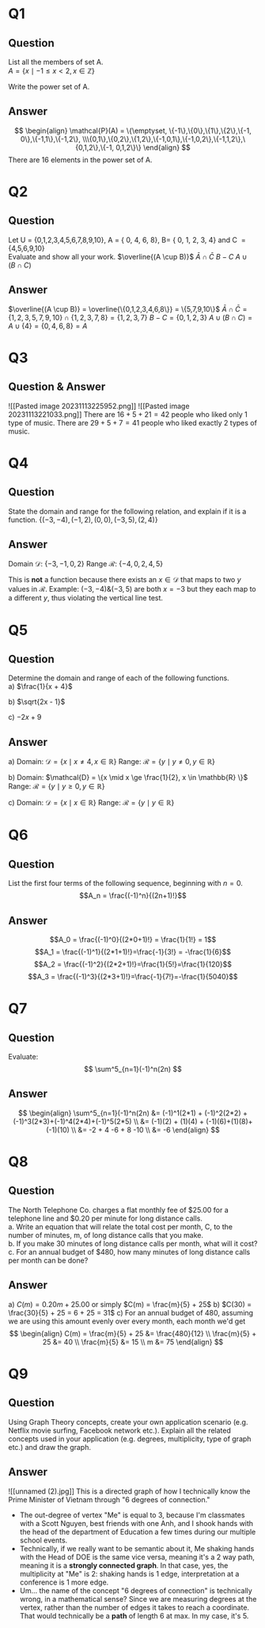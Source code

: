 # Q1
## Question
List all the members of set A.  
$A = \{x \mid -1 ≤ x < 2, x \in \mathbb{Z}\}$

Write the power set of A.
## Answer
$$
\begin{align}
\mathcal{P}(A) = \{\emptyset, \{-1\},\{0\},\{1\},\{2\},\{-1, 0\},\{-1,1\},\{-1,2\}, \\\{0,1\},\{0,2\},\{1,2\},\{-1,0,1\},\{-1,0,2\},\{-1,1,2\},\{0,1,2\},\{-1, 0,1,2\}\}
\end{align}
$$
There are 16 elements in the power set of A.
# Q2
## Question
Let U = {0,1,2,3,4,5,6,7,8,9,10}, A = { 0, 4, 6, 8}, B= { 0, 1, 2, 3, 4} and C  = {4,5,6,9,10}  
Evaluate and show all your work.
$\overline{(A \cup B)}$ 
$\bar{A} \cap \bar{C}$
$B - C$
$A \cup (B \cap C)$
## Answer
$\overline{(A \cup B)} = \overline{\{0,1,2,3,4,6,8\}} = \{5,7,9,10\}$ 
$\bar{A} \cap \bar{C} = \{1,2,3,5,7,9,10\} \cap \{1,2,3,7,8\} = \{1,2,3,7\}$
$B - C = \{0,1,2,3\}$
$A \cup (B \cap C) = A \cup \{4\} = \{0,4,6,8\} = A$
# Q3
## Question & Answer
![[Pasted image 20231113225952.png]]
![[Pasted image 20231113221033.png]]
There are $16 + 5 + 21 = 42$ people who liked only 1 type of music.
There are $29+5+7 = 41$ people who liked exactly 2 types of music.
# Q4
## Question
State the domain and range for the following relation, and explain if it is a function.
$\{(−3, −4), (−1,2), (0,0), (−3,5), (2,4)\}$
## Answer
Domain $\mathcal{D}$: $\{-3,-1,0,2\}$
Range $\mathcal{R}$: $\{-4,0,2,4,5\}$

This is **not** a function because there exists an $x \in \mathcal{D}$ that maps to two $y$ values in $\mathcal{R}$. Example: $(-3,-4) \& (-3,5)$ are both $x = -3$ but they each map to a different $y$, thus violating the vertical line test.
# Q5
## Question
Determine the domain and range of each of the following functions. 
a) $\frac{1}{x + 4}$

b) $\sqrt{2x - 1}$

c) $-2x + 9$
## Answer
a) Domain: $\mathcal{D} = \{x \mid x \not= 4, x \in \mathbb{R}\}$
Range: $\mathcal{R} = \{y \mid y \not= 0, y \in \mathbb{R}\}$ 

b) Domain: $\mathcal{D} = \{x \mid x \ge \frac{1}{2}, x \in \mathbb{R} \}$ 
Range: $\mathcal{R} = \{y \mid y \ge 0, y \in \mathbb{R}\}$

c) Domain: $\mathcal{D} = \{x \mid x \in \mathbb{R} \}$ 
Range: $\mathcal{R} = \{y \mid y \in \mathbb{R}\}$
# Q6
## Question
List the first four terms of the following sequence, beginning with $n=0$.
$$A_n = \frac{(-1)^n}{(2n+1)!}$$
## Answer
$$A_0 = \frac{(-1)^0}{(2*0+1)!} = \frac{1}{1!} = 1$$
$$A_1 = \frac{(-1)^1}{(2*1+1)!}=\frac{-1}{3!} = -\frac{1}{6}$$
$$A_2 = \frac{(-1)^2}{(2*2+1)!}=\frac{1}{5!}=\frac{1}{120}$$
$$A_3 = \frac{(-1)^3}{(2*3+1)!}=\frac{-1}{7!}=-\frac{1}{5040}$$
# Q7
## Question
Evaluate:
$$
\sum^5_{n=1}(-1)^n(2n)
$$
## Answer
$$
\begin{align}
\sum^5_{n=1}(-1)^n(2n) &= (-1)^1(2*1) + (-1)^2(2*2) + (-1)^3(2*3)+(-1)^4(2*4)+(-1)^5(2*5) \\
&= (-1)(2) + (1)(4) + (-1)(6)+(1)(8)+(-1)(10) \\
&= -2 + 4 -6 + 8 -10 \\
&= -6
\end{align}
$$
# Q8
## Question
The North Telephone Co. charges a flat monthly fee of $25.00 for a telephone line and $0.20 per minute for long distance calls.  
a. Write an equation that will relate the total cost per month, C, to the number of minutes, m, of long distance calls that you make.   
b. If you make 30 minutes of long distance calls per month, what will it cost?
c. For an annual budget of $480, how many minutes of long distance calls per month can be done?
## Answer
a) $C(m) = 0.20m + 25.00$ or simply $C(m) = \frac{m}{5} + 25$
b) $C(30) = \frac{30}{5} + 25 = 6 + 25 = 31$
c) For an annual budget of 480, assuming we are using this amount evenly over every month, each month we'd get 
$$
\begin{align}
C(m) = \frac{m}{5} + 25 &= \frac{480}{12} \\
\frac{m}{5} + 25 &= 40 \\
\frac{m}{5} &= 15 \\
m &= 75
\end{align}
$$
# Q9
## Question
Using Graph Theory concepts, create your own application scenario (e.g. Netflix movie surfing, Facebook network etc.). Explain all the related concepts used in your application (e.g. degrees, multiplicity, type of graph etc.) and draw the graph.

## Answer
![[unnamed (2).jpg]]
This is a directed graph of how I technically know the Prime Minister of Vietnam through "6 degrees of connection." 
- The out-degree of vertex "Me" is equal to 3, because I'm classmates with a Scott Nguyen, best friends with one Anh, and I shook hands with the head of the department of Education a few times during our multiple school events.
- Technically, if we really want to be semantic about it, Me shaking hands with the Head of DOE is the same vice versa, meaning it's a 2 way path, meaning it is a **strongly connected graph**. In that case, yes, the multiplicity at "Me" is 2: shaking hands is 1 edge, interpretation at a conference is 1 more edge.
- Um... the name of the concept "6 degrees of connection" is technically wrong, in a mathematical sense? Since we are measuring degrees at the vertex, rather than the number of edges it takes to reach a coordinate. That would technically be a **path** of length 6 at max. In my case, it's 5.